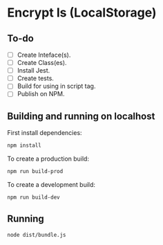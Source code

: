 # Encrypt ls (LocalStorage)

## To-do
- [ ] Create Inteface(s).
- [ ] Create Class(es).
- [ ] Install Jest.
- [ ] Create tests.
- [ ] Build for using in script tag.
- [ ] Publish on NPM.

## Building and running on localhost

First install dependencies:

```sh
npm install
```

To create a production build:

```sh
npm run build-prod
```

To create a development build:

```sh
npm run build-dev
```

## Running

```sh
node dist/bundle.js
```

